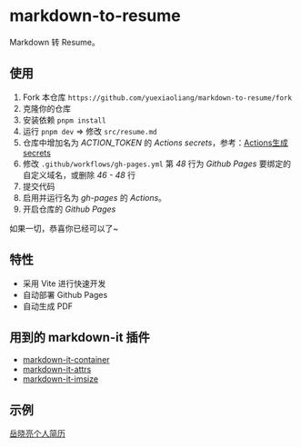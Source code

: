 # markdown-to-resume

Markdown 转 Resume。

## 使用

1. Fork 本仓库 `https://github.com/yuexiaoliang/markdown-to-resume/fork`
1. 克隆你的仓库
1. 安装依赖 `pnpm install`
1. 运行 `pnpm dev` => 修改 `src/resume.md`
1. 仓库中增加名为 *ACTION_TOKEN* 的 *Actions secrets*，参考：[Actions生成 secrets](https://www.jianshu.com/p/5afbd53e1700)
1. 修改 `.github/workflows/gh-pages.yml` 第 *48* 行为 *Github Pages* 要绑定的自定义域名，或删除 *46 - 48* 行
1. 提交代码
1. 启用并运行名为 *gh-pages* 的 *Actions*。
1. 开启仓库的 *Github Pages*

如果一切，恭喜你已经可以了~

## 特性

- 采用 Vite 进行快速开发
- 自动部署 Github Pages
- 自动生成 PDF

## 用到的 markdown-it 插件

- [markdown-it-container](https://github.com/markdown-it/markdown-it-container)
- [markdown-it-attrs](https://github.com/arve0/markdown-it-attrs)
- [markdown-it-imsize](https://github.com/tatsy/markdown-it-imsize)



## 示例

[岳晓亮个人简历](https://resume.yuexiaoliang.com)
